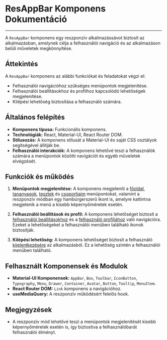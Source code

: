 # ResAppBar Komponens Dokumentáció

---

A `ResAppBar` komponens egy reszponzív alkalmazássávot biztosít az alkalmazásban, amelynek célja a felhasználói navigáció és az alkalmazáson belüli műveletek megkönnyítése.

## Áttekintés

A `ResAppBar` komponens az alábbi funkciókat és feladatokat végzi el:

- Felhasználói navigációhoz szükséges menüpontok megjelenítése.
- Felhasználói beállításokhoz és profilhoz kapcsolódó lehetőségek megjelenítése.
- Kilépési lehetőség biztosítása a felhasználó számára.

## Általános felépítés

- **Komponens típusa:** Funkcionális komponens.
- **Technológiák:** React, Material-UI, React Router DOM.
- **Stílusozás:** A komponens stílusát a Material-UI és saját CSS osztályok segítségével állítják be.
- **Felhasználói interakciók:** A komponens lehetővé teszi a felhasználók számára a menüpontok közötti navigációt és egyéb műveletek elvégzését.

## Funkciók és működés

1. **Menüpontok megjelenítése:** A komponens megjeleníti a [főoldal](FirstPage.md), [tananyagok](Curriculums.md), [tesztek](Tests.md) és [csoportjaim](MyGroups.md) menüpontokat, valamint a reszponzív módban egy hambúrgerszerű ikont is, amelyre kattintva megjelenik a menü a kisebb képernyőméretek esetén.

2. **Felhasználói beállítások és profil:** A komponens lehetőséget biztosít a [felhasználói beállításokhoz](Settings.md) és a [felhasználó profiljához](MyProfile.md) való navigációra. Ezeket a lehetőségeket a felhasználói menüben található ikonok biztosítják.

3. **Kilépési lehetőség:** A komponens lehetőséget biztosít a felhasználó [kijelentkezésére](SignIn.md) az alkalmazásból. Ez a lehetőség szintén a felhasználói menüben található.

## Felhasznált Komponensek és Modulok

- **Material-UI Komponensek:** `AppBar`, `Box`, `Toolbar`, `IconButton`, `Typography`, `Menu`, `Drawer`, `Container`, `Avatar`, `Button`, `Tooltip`, `MenuItem`.
- **React Router DOM:** `Link` komponens a navigációhoz.
- **useMediaQuery:** A reszponzív működésért felelős hook.

## Megjegyzések

- A reszponzív mód lehetővé teszi a menüpontok megjelenítését kisebb képernyőméretek esetén is, így biztosítva a felhasználóbarát felhasználói élményt.